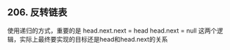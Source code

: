 ## 206. 反转链表
使用递归的方式，重要的是
head.next.next = head
head.next = null
这两个逻辑，实际上最终要实现的目标还是head和head.next的关系